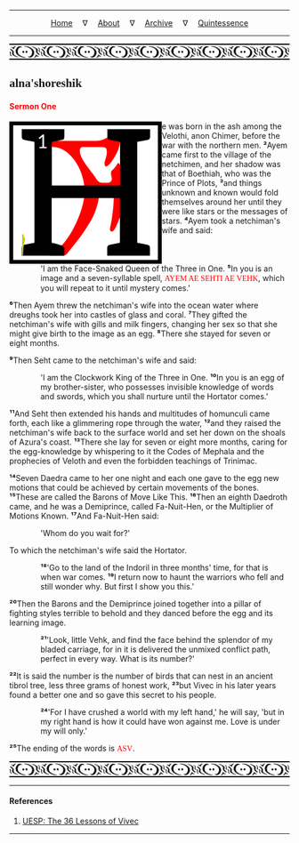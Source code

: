 
---

<!--- Local CSS Font Loading -->

<style>
@font-face {
    font-family: HayghinDaedric;
    src: url('../../../../../assets/fonts/ttf/HayghinDaedric.ttf') format('truetype');
    font-weight: medium;
    font-style: normal;
}
</style>

<!--- Jekyll Page Links -->

<center>
<a href="../../../../../index.html">Home</a>
&emsp;&nabla;&emsp;
<a href="../../../../about/index.html">About</a>
&emsp;&nabla;&emsp;
<a href="../../../../archive/index.html">Archive</a>
&emsp;&nabla;&emsp;
<a href="../../../index.html">Quintessence</a>
</center>

<!--- Markdown Body Below: -->

---

<img align="center" alt="Bordering" src="../../../../../assets/images/symbols/velothi_pattern_long_by_lukkar.svg">

## <span style="font-family:HayghinDaedric">alna'shoreshik</span>

#### <span style="color:red">Sermon One</span>

<img align="left" alt="H" src="../../../project/resources/initials/svg/vivec/initial_01.svg">e was born in the ash among the Velothi, anon Chimer, before the war with the northern men.
<b>&sup2;</b>Ayem came first to the village of the netchimen, and her shadow was that of Boethiah, who was the Prince of Plots,
<b>&sup3;</b>and things unknown and known would fold themselves around her until they were like stars or the messages of stars.
<b>&#8308;</b>Ayem took a netchiman's wife and said:

<span style="display:inline-block;padding-left:4em">'I am the Face-Snaked Queen of the Three in One.
<b>&#8309;</b>In you is an image and a seven-syllable spell,
<span style="font-family:HayghinDaedric;color:red">AYEM AE SEHTI AE VEHK</span>,
which you will repeat to it until mystery comes.'</span>

<b>&#8310;</b>Then Ayem threw the netchiman's wife into the ocean water where dreughs took her into castles of glass and coral.
<b>&#8311;</b>They gifted the netchiman's wife with gills and milk fingers, changing her sex so that she might give birth to the image as an egg.
<b>&#8312;</b>There she stayed for seven or eight months.

<b>&#8313;</b>Then Seht came to the netchiman's wife and said:

<span style="display:inline-block;padding-left:4em">'I am the Clockwork King of the Three in One.
<b>&sup1;&#8304;</b>In you is an egg of my brother-sister, who possesses invisible knowledge of words and swords, which you shall nurture until the Hortator comes.'</span>

<b>&sup1;&sup1;</b>And Seht then extended his hands and multitudes of homunculi came forth, each like a glimmering rope through the water,
<b>&sup1;&sup2;</b>and they raised the netchiman's wife back to the surface world and set her down on the shoals of Azura's coast.
<b>&sup1;&sup3;</b>There she lay for seven or eight more months, caring for the egg-knowledge by whispering to it the Codes of Mephala and the prophecies of Veloth and even the forbidden teachings of Trinimac.

<b>&sup1;&#8308;</b>Seven Daedra came to her one night and each one gave to the egg new motions that could be achieved by certain movements of the bones.
<b>&sup1;&#8309;</b>These are called the Barons of Move Like This.
<b>&sup1;&#8310;</b>Then an eighth Daedroth came, and he was a Demiprince, called Fa-Nuit-Hen, or the Multiplier of Motions Known.
<b>&sup1;&#8311;</b>And Fa-Nuit-Hen said:

<span style="display:inline-block;padding-left:4em">'Whom do you wait for?'</span>

To which the netchiman's wife said the Hortator.

<span style="display:inline-block;padding-left:4em"><b>&sup1;&#8312;</b>'Go to the land of the Indoril in three months' time, for that is when war comes.
<b>&sup1;&#8313;</b>I return now to haunt the warriors who fell and still wonder why. But first I show you this.'</span>

<b>&sup2;&#8304;</b>Then the Barons and the Demiprince joined together into a pillar of fighting styles terrible to behold and they danced before the egg and its learning image.

<span style="display:inline-block;padding-left:4em"><b>&sup2;&sup1;</b>'Look, little Vehk, and find the face behind the splendor of my bladed carriage, for in it is delivered the unmixed conflict path, perfect in every way. What is its number?'</span>

<b>&sup2;&sup2;</b>It is said the number is the number of birds that can nest in an ancient tibrol tree, less three grams of honest work,
<b>&sup2;&sup3;</b>but Vivec in his later years found a better one and so gave this secret to his people.

<span style="display:inline-block;padding-left:4em"><b>&sup2;&#8308;</b>'For I have crushed a world with my left hand,' he will say, 'but in my right hand is how it could have won against me. Love is under my will only.'</span>

<b>&sup2;&#8309;</b>The ending of the words is
<span style="font-family:HayghinDaedric;color:red">ASV</span>.

<img align="center" alt="Bordering" src="../../../../../assets/images/symbols/velothi_pattern_long_by_lukkar.svg">

---

#### References

1. [UESP: The 36 Lessons of Vivec][1]

[1]: https://en.uesp.net/wiki/Morrowind:36_Lessons_of_Vivec,_Sermon_1

---
